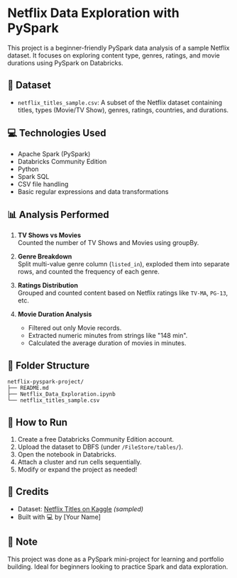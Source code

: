 
# Netflix Data Exploration with PySpark

This project is a beginner-friendly PySpark data analysis of a sample Netflix dataset. It focuses on exploring content type, genres, ratings, and movie durations using PySpark on Databricks.

## 📁 Dataset

- `netflix_titles_sample.csv`: A subset of the Netflix dataset containing titles, types (Movie/TV Show), genres, ratings, countries, and durations.

## 💻 Technologies Used

- Apache Spark (PySpark)
- Databricks Community Edition
- Python
- Spark SQL
- CSV file handling
- Basic regular expressions and data transformations

## 📊 Analysis Performed

1. **TV Shows vs Movies**  
   Counted the number of TV Shows and Movies using groupBy.

2. **Genre Breakdown**  
   Split multi-value genre column (`listed_in`), exploded them into separate rows, and counted the frequency of each genre.

3. **Ratings Distribution**  
   Grouped and counted content based on Netflix ratings like `TV-MA`, `PG-13`, etc.

4. **Movie Duration Analysis**  
   - Filtered out only Movie records.
   - Extracted numeric minutes from strings like "148 min".
   - Calculated the average duration of movies in minutes.

## 📂 Folder Structure

```
netflix-pyspark-project/
├── README.md
├── Netflix_Data_Exploration.ipynb
└── netflix_titles_sample.csv
```

## 🚀 How to Run

1. Create a free Databricks Community Edition account.
2. Upload the dataset to DBFS (under `/FileStore/tables/`).
3. Open the notebook in Databricks.
4. Attach a cluster and run cells sequentially.
5. Modify or expand the project as needed!

## 🙌 Credits

- Dataset: [Netflix Titles on Kaggle](https://www.kaggle.com/datasets/shivamb/netflix-shows) *(sampled)*
- Built with 💻 by [Your Name]

## 📌 Note

This project was done as a PySpark mini-project for learning and portfolio building. Ideal for beginners looking to practice Spark and data exploration.

